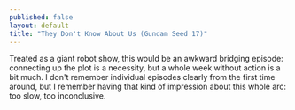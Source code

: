 ```yaml
---
published: false
layout: default
title: "They Don't Know About Us (Gundam Seed 17)"
---
```

Treated as a giant robot show, this would be an awkward bridging episode: connecting up the plot is a necessity, but a whole week without action is a bit much. I don't remember individual episodes clearly from the first time around, but I remember having that kind of impression about this whole arc: too slow, too inconclusive.
